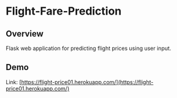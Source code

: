 # Flight-Fare-Prediction

## Overview
Flask web application for predicting flight prices using user input.

## Demo
Link: [https://flight-price01.herokuapp.com/](https://flight-price01.herokuapp.com/)
